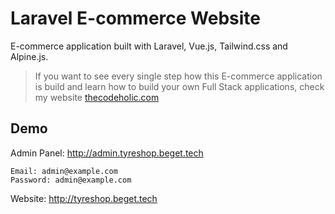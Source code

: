 # Laravel E-commerce Website
E-commerce application built with Laravel, Vue.js, Tailwind.css and Alpine.js. <br>

> If you want to see every single step how this E-commerce application is build and learn how to build your own Full Stack applications, check my website [thecodeholic.com](https://thecodeholic.com)

## Demo
Admin Panel: http://admin.tyreshop.beget.tech
```
Email: admin@example.com
Password: admin@example.com
```

Website: http://tyreshop.beget.tech
